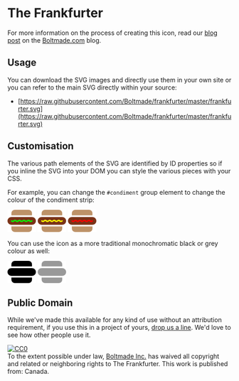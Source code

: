 # The Frankfurter

For more information on the process of creating this icon, read our [blog post](http://www.boltmade.com/blog/process/the-frankfurter) on the [Boltmade.com](http://boltmade.com/) blog.

## Usage

You can download the SVG images and directly use them in your own site or you can refer to the main SVG directly within your source:

* [https://raw.githubusercontent.com/Boltmade/frankfurter/master/frankfurter.svg](https://raw.githubusercontent.com/Boltmade/frankfurter/master/frankfurter.svg)

## Customisation

The various path elements of the SVG are identified by ID properties so if you inline the SVG into your DOM you can style the various pieces with your CSS.

For example, you can change the ```#condiment``` group element to change the colour of the condiment strip:

![Frankfurter with Relish](images/frankfurter_with_relish.png) ![Frankfurter with Mustard](images/frankfurter_with_mustard.png) ![Frankfurter with Ketchup](images/frankfurter_with_ketchup.png)

You can use the icon as a more traditional monochromatic black or grey colour as well:

![Frankfurter dark](images/frankfurter_dark.png) ![Frankfurter less dark](images/frankfurter_less_dark.png)

## Public Domain

While we've made this available for any kind of use without an attribution requirement, if you use this in a project of yours, [drop us a line](http://www.boltmade.com/#contact). We'd love to see how other people use it.

<p xmlns:dct="http://purl.org/dc/terms/" xmlns:vcard="http://www.w3.org/2001/vcard-rdf/3.0#">
  <a rel="license"
     href="http://creativecommons.org/publicdomain/zero/1.0/">
    <img src="http://i.creativecommons.org/p/zero/1.0/88x31.png" style="border-style: none;" alt="CC0" />
  </a>
  <br />
  To the extent possible under law,
  <a rel="dct:publisher"
     href="https://github.com/Boltmade/frankfurter/">
    <span property="dct:title">Boltmade Inc.</span></a>
  has waived all copyright and related or neighboring rights to
  <span property="dct:title">The Frankfurter</span>.
This work is published from:
<span property="vcard:Country" datatype="dct:ISO3166"
      content="CA" about="https://github.com/Boltmade/frankfurter/">
  Canada</span>.
</p>
